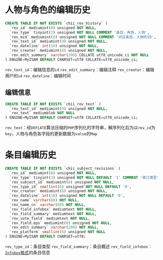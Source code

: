 # 人物与角色的编辑历史

```sql
CREATE TABLE IF NOT EXISTS `chii_rev_history` (
  `rev_id` mediumint(8) unsigned NOT NULL,
  `rev_type` tinyint(3) unsigned NOT NULL COMMENT '条目，角色，人物',
  `rev_mid` mediumint(8) unsigned NOT NULL COMMENT '对应条目，人物的ID',
  `rev_text_id` mediumint(9) unsigned NOT NULL,
  `rev_dateline` int(10) unsigned NOT NULL,
  `rev_creator` mediumint(8) unsigned NOT NULL,
  `rev_edit_summary` varchar(200) COLLATE utf8_unicode_ci NOT NULL
) ENGINE=MyISAM DEFAULT CHARSET=utf8 COLLATE=utf8_unicode_ci;
```
`rev_text_id`：编辑信息的`id`
`rev_edit_summary`：编辑注释
`rev_creator`：编辑用户的`id`
`rev_dateline`：编辑时间

## 编辑信息

```sql
CREATE TABLE IF NOT EXISTS `chii_rev_text` (
  `rev_text_id` mediumint(9) unsigned NOT NULL,
  `rev_text` mediumblob NOT NULL
) ENGINE=MyISAM DEFAULT CHARSET=utf8 COLLATE=utf8_unicode_ci;
```

`rev_text`：经`DEFLATE`算法压缩的`PHP`序列化的字符串，解序列化后为以`rev_id`为`key`，人物与角色各字段的更新数据为`value`的`Map`

# 条目编辑历史

```sql
CREATE TABLE IF NOT EXISTS `chii_subject_revisions` (
  `rev_id` mediumint(8) unsigned NOT NULL,
  `rev_type` tinyint(3) unsigned NOT NULL DEFAULT '1' COMMENT '修订类型',
  `rev_subject_id` mediumint(8) unsigned NOT NULL,
  `rev_type_id` smallint(6) unsigned NOT NULL DEFAULT '0',
  `rev_creator` mediumint(8) unsigned NOT NULL,
  `rev_dateline` int(10) unsigned NOT NULL DEFAULT '0',
  `rev_name` varchar(80) NOT NULL,
  `rev_name_cn` varchar(80) NOT NULL,
  `rev_field_infobox` mediumtext NOT NULL,
  `rev_field_summary` mediumtext NOT NULL,
  `rev_vote_field` mediumtext NOT NULL,
  `rev_field_eps` mediumint(8) unsigned NOT NULL,
  `rev_edit_summary` varchar(200) NOT NULL,
  `rev_platform` smallint(6) unsigned NOT NULL
) ENGINE=MyISAM DEFAULT CHARSET=utf8;
```

`rev_type_id`：条目类型
`rev_field_summary`：条目概述
`rev_field_infobox`：[`Infobox`格式](https://en.wikipedia.org/wiki/Infobox)的条目信息